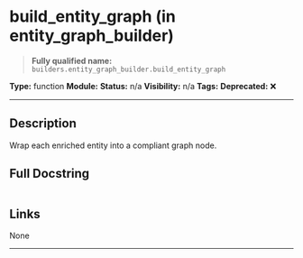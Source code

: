 # build_entity_graph (in entity_graph_builder)
> **Fully qualified name:** `builders.entity_graph_builder.build_entity_graph`

**Type:** function
**Module:** 
**Status:** n/a
**Visibility:** n/a
**Tags:** 
**Deprecated:** ❌

---

## Description
Wrap each enriched entity into a compliant graph node.

## Full Docstring
```

```

## Links
None

---

